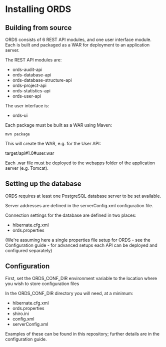 # Installing ORDS

## Building from source

ORDS consists of 6 REST API modules, and one user interface module. Each is built and packaged as a WAR for deployment to an application server.

The REST API modules are:

* ords-audit-api
* ords-database-api
* ords-database-structure-api
* ords-project-api
* ords-statistics-api
* ords-user-api

The user interface is:

* ords-ui

Each package must be built as a WAR using Maven:

    mvn package

This will create the WAR, e.g. for the User API:

   target/api#1.0#user.war

Each .war file must be deployed to the webapps folder of the application server (e.g. Tomcat).

## Setting up the database

ORDS requires at least one PostgreSQL database server to be set available. 

Server addresses are defined in the serverConfig.xml configuration file.

Connection settings for the database are defined in two places:

* hibernate.cfg.xml
* ords.properties

(We're assuming here a single properties file setup for ORDS - see the Configuration guide - for advanced setups each API can be deployed and configured separately)

## Configuration

First, set the ORDS_CONF_DIR environment variable to the location where you wish to store configuration files

In the ORDS_CONF_DIR directory you will need, at a minimum:

* hibernate.cfg.xml
* ords.properties
* shiro.ini
* config.xml
* serverConfig.xml

Examples of these can be found in this repository; further details are in the configuration guide.



